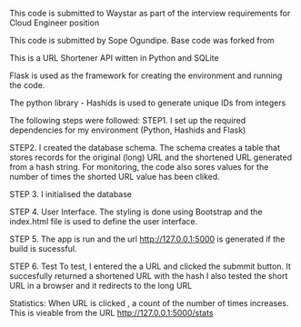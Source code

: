 This code is submitted to Waystar as part of the interview requirements for Cloud Engineer position


This code is submitted by Sope Ogundipe. Base code was forked from 

This is a URL Shortener API witten in Python and SQLite 

Flask is used as the framework for creating the environment and running the code. 

The python library - Hashids is used to generate unique IDs from integers

The following steps were followed:
STEP1. I set up the required dependencies for my environment (Python, Hashids and Flask)

STEP2. I created the database schema. The schema creates a table that stores records for the original (long) URL and the shortened URL generated from a hash string. 
For monitoring, the code also sores values for the number of times the shorted URL value has been cliked. 

STEP 3. I initialised the database 

STEP 4. User Interface. The styling is done using Bootstrap and the index.html file is used to define the user interface.

STEP 5. The app is run and the url http://127.0.0.1:5000 is generated if the build is sucessful. 

STEP 6. Test
To test, I entered the a URL and clicked the submmit button. It succesfully returned a shortened URL with the hash
I also tested the short URL in a browser and it redirects to the long URL

Statistics:
When URL is clicked , a count of the number of times increases. This is vieable from the URL http://127.0.0.1:5000/stats
